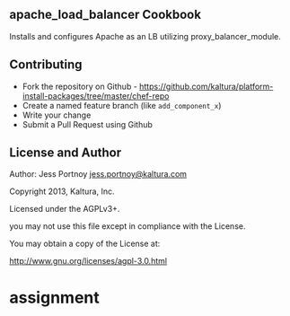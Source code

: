 ## apache_load_balancer Cookbook

Installs and configures Apache as an LB utilizing proxy_balancer_module.


## Contributing

* Fork the repository on Github - https://github.com/kaltura/platform-install-packages/tree/master/chef-repo
* Create a named feature branch (like `add_component_x`)
* Write your change
* Submit a Pull Request using Github

## License and Author

Author: Jess Portnoy <jess.portnoy@kaltura.com> 

Copyright 2013, Kaltura, Inc.

Licensed under the AGPLv3+.
 
you may not use this file except in compliance with the License.

You may obtain a copy of the License at:

http://www.gnu.org/licenses/agpl-3.0.html
# assignment
